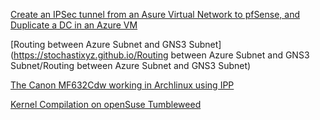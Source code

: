 [Create an IPSec tunnel from an Asure Virtual Network to pfSense, and Duplicate a DC in an Azure VM](https://stochastixyz.github.io/AzureIPSecTOpfSense/AzureIPSecTOpfSense)

[Routing between Azure Subnet and GNS3 Subnet]
(https://stochastixyz.github.io/Routing between Azure Subnet and GNS3 Subnet/Routing between Azure Subnet and GNS3 Subnet)

[The Canon MF632Cdw working in Archlinux using IPP](https://stochastixyz.github.io/Canon%20MF632Cdw%20working%20in%20Archlinux%20using%20IPP/The%20Canon%20MF632Cdw%20working%20in%20Archlinux%20using%20IPP)

[Kernel Compilation on openSuse Tumbleweed](https://stochastixyz.github.io/Kernel%20Compilation%20openSuse/Kernel_Compilation_openSuse_Tumbleweed)
